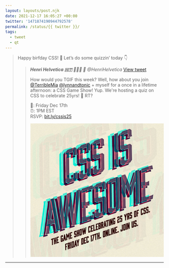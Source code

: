 ```yaml
---
layout: layouts/post.njk
date: 2021-12-17 16:05:27 +00:00
twitter: '1471874190944792578'
permalink: /status/{{ twitter }}/
tags: 
  - tweet
  - qt
---
```


> Happy birfday CSS! 🎂 Let’s do some quizzin’ today 👇 
> 
> > <cite>**Henri Helvetica 🇭🇹 👨🏾‍🚀 🚀** @HenriHelvetica</cite> [View tweet](https://twitter.com/HenriHelvetica/status/1471133179276931075)
> > 
> > How would you TGIF this week? Well, how about you join [@TerribleMia](https://twitter.com/TerribleMia) [@lynnandtonic](/) + myself for a once in a lifetime afternoon: a CSS Game Show! Yup. We're hosting a quiz on CSS to celebrate 25yrs! 👀 RT?
> > 
> > 📅: Friday Dec 17th  
> > ⏰: 1PM EST  
> > RSVP: [bit.ly/cssis25](http://bit.ly/cssis25)
> > 
> > ![CSS IS AWESOME: The game show celebrating 25yrs of CSS. Friday Dec 17th. Online. Join Us.](/img/_qt/FGqC3akWYAkTCA4.jpg)

---
